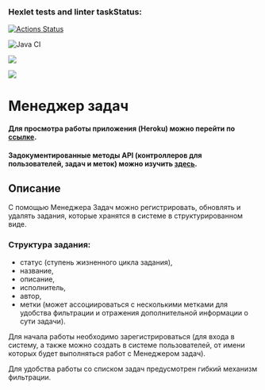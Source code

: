 ### Hexlet tests and linter taskStatus:
[![Actions Status](https://github.com/nik2704/java-project-73/workflows/hexlet-check/badge.svg)](https://github.com/nik2704/java-project-73/actions)

![Java CI](https://github.com/nik2704/java-project-73/actions/workflows/blank.yml/badge.svg)

<a href="https://codeclimate.com/github/nik2704/java-project-lvl3/maintainability"><img src="https://api.codeclimate.com/v1/badges/afb66a0d8d00ae36edc0/maintainability" /></a>

<a href="https://codeclimate.com/github/nik2704/java-project-lvl3/test_coverage"><img src="https://api.codeclimate.com/v1/badges/afb66a0d8d00ae36edc0/test_coverage" /></a>

# **Менеджер задач**

#### Для просмотра работы приложения (Heroku) можно перейти по [ссылке](https://stark-oasis-25503.herokuapp.com/).

#### Задокументированные методы API (контроллеров для пользователей, задач и меток) можно изучить [здесь](https://stark-oasis-25503.herokuapp.com/swagger-ui.html).

## Описание

С помощью Менеджера Задач можно регистрировать, обновлять и удалять задания, которые хранятся в системе в структурированном виде.

### Структура задания:
* статус (ступень жизненного цикла задания),
* название,
* описание,
* исполнитель,
* автор,
* метки (может ассоциироваться с несколькими метками для удобства фильтрации и отражения дополнительной информации о сути задачи).

Для начала работы необходимо зарегистрироваться (для входа в систему, а также можно создать в системе пользователей, от имени которых будет выполняться работ с Менеджером задач).

Для удобства работы со списком задач предусмотрен гибкий механизм фильтрации.

